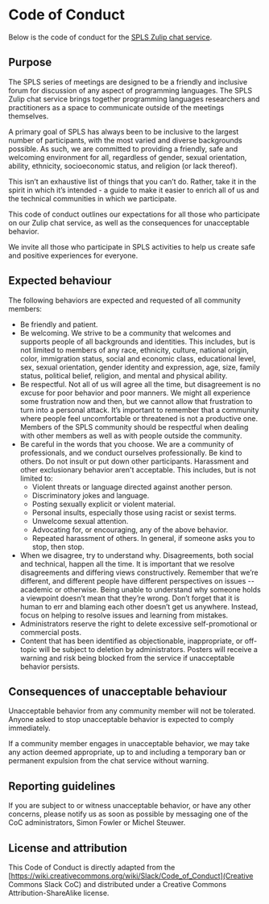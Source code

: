 # Code of Conduct

Below is the code of conduct for the [SPLS Zulip chat service](http://spls.zulipchat.com).

## Purpose

The SPLS series of meetings are designed to be a friendly and inclusive forum for discussion of any aspect of programming languages. The SPLS Zulip chat service brings together programming languages researchers and practitioners as a space to communicate outside of the meetings themselves.

A primary goal of SPLS has always been to be inclusive to the largest number of participants, with the most varied and diverse backgrounds possible. As such, we are committed to providing a friendly, safe and welcoming environment for all, regardless of gender, sexual orientation, ability, ethnicity, socioeconomic status, and religion (or lack thereof).

This isn’t an exhaustive list of things that you can’t do. Rather, take it in the spirit in which it’s intended - a guide to make it easier to enrich all of us and the technical communities in which we participate.

This code of conduct outlines our expectations for all those who participate on our Zulip chat service, as well as the consequences for unacceptable behavior.

We invite all those who participate in SPLS activities to help us create safe and positive experiences for everyone.

## Expected behaviour

The following behaviors are expected and requested of all community members:

  * Be friendly and patient.
  * Be welcoming. We strive to be a community that welcomes and supports people of all backgrounds and identities. This includes, but is not limited to members of any race, ethnicity, culture, national origin, color, immigration status, social and economic class, educational level, sex, sexual orientation, gender identity and expression, age, size, family status, political belief, religion, and mental and physical ability.
  * Be respectful. Not all of us will agree all the time, but disagreement is no excuse for poor behavior and poor manners. We might all experience some frustration now and then, but we cannot allow that frustration to turn into a personal attack. It’s important to remember that a community where people feel uncomfortable or threatened is not a productive one. Members of the SPLS community should be respectful when dealing with other members as well as with people outside the community.
  * Be careful in the words that you choose. We are a community of professionals, and we conduct ourselves professionally. Be kind to others. Do not insult or put down other participants. Harassment and other exclusionary behavior aren't acceptable. This includes, but is not limited to:
    * Violent threats or language directed against another person.
    * Discriminatory jokes and language.
    * Posting sexually explicit or violent material.
    * Personal insults, especially those using racist or sexist terms.
    * Unwelcome sexual attention.
    * Advocating for, or encouraging, any of the above behavior.
    * Repeated harassment of others. In general, if someone asks you to stop, then stop.
  * When we disagree, try to understand why. Disagreements, both social and technical, happen all the time. It is important that we resolve disagreements and differing views constructively. Remember that we’re different, and different people have different perspectives on issues -- academic or otherwise. Being unable to understand why someone holds a viewpoint doesn’t mean that they’re wrong. Don’t forget that it is human to err and blaming each other doesn’t get us anywhere. Instead, focus on helping to resolve issues and learning from mistakes.
  * Administrators reserve the right to delete excessive self-promotional or commercial posts.
  * Content that has been identified as objectionable, inappropriate, or off-topic will be subject to deletion by administrators. Posters will receive a warning and risk being blocked from the service if unacceptable behavior persists.

## Consequences of unacceptable behaviour

Unacceptable behavior from any community member will not be tolerated. Anyone asked to stop unacceptable behavior is expected to comply immediately.

If a community member engages in unacceptable behavior, we may take any action deemed appropriate, up to and including a temporary ban or permanent expulsion from the chat service without warning.

## Reporting guidelines

If you are subject to or witness unacceptable behavior, or have any other concerns, please notify us as soon as possible by messaging one of the CoC administrators, Simon Fowler or Michel Steuwer.

## License and attribution

This Code of Conduct is directly adapted from the [https://wiki.creativecommons.org/wiki/Slack/Code_of_Conduct](Creative Commons Slack CoC) and distributed under a Creative Commons Attribution-ShareAlike license.
